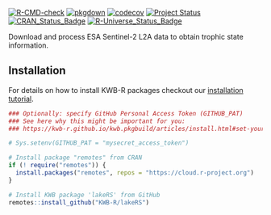 [![R-CMD-check](https://github.com/KWB-R/lakeRS/workflows/R-CMD-check/badge.svg)](https://github.com/KWB-R/lakeRS/actions?query=workflow%3AR-CMD-check)
[![pkgdown](https://github.com/KWB-R/lakeRS/workflows/pkgdown/badge.svg)](https://github.com/KWB-R/lakeRS/actions?query=workflow%3Apkgdown)
[![codecov](https://codecov.io/github/KWB-R/lakeRS/branch/main/graphs/badge.svg)](https://codecov.io/github/KWB-R/lakeRS)
[![Project Status](https://img.shields.io/badge/lifecycle-experimental-orange.svg)](https://www.tidyverse.org/lifecycle/#experimental)
[![CRAN_Status_Badge](https://www.r-pkg.org/badges/version/lakeRS)]()
[![R-Universe_Status_Badge](https://kwb-r.r-universe.dev/badges/lakeRS)](https://kwb-r.r-universe.dev/)

Download and process ESA Sentinel-2 L2A data to obtain
trophic state information.

## Installation

For details on how to install KWB-R packages checkout our [installation tutorial](https://kwb-r.github.io/kwb.pkgbuild/articles/install.html).

```r
### Optionally: specify GitHub Personal Access Token (GITHUB_PAT)
### See here why this might be important for you:
### https://kwb-r.github.io/kwb.pkgbuild/articles/install.html#set-your-github_pat

# Sys.setenv(GITHUB_PAT = "mysecret_access_token")

# Install package "remotes" from CRAN
if (! require("remotes")) {
  install.packages("remotes", repos = "https://cloud.r-project.org")
}

# Install KWB package 'lakeRS' from GitHub
remotes::install_github("KWB-R/lakeRS")
```
